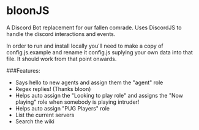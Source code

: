 # bloonJS
A Discord Bot replacement for our fallen comrade.
Uses DiscordJS to handle the discord interactions and events.

In order to run and install locally you'll need to make a copy of config.js.example and rename it config.js suplying your own data into that file. It should work from that point onwards.

###Features:

- Says hello to new agents and assign them the "agent" role
- Regex replies! (Thanks bloon)
- Helps auto assign the "Looking to play role" and assigns the "Now playing" role when somebody is playing intruder!
- Helps auto assign "PUG Players" role
- List the current servers
- Search the wiki
